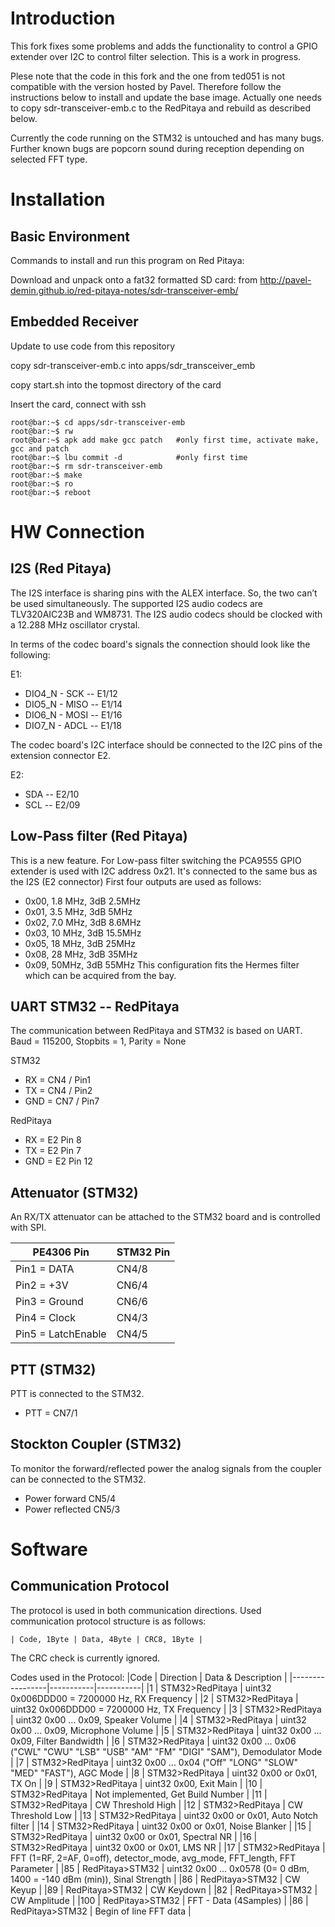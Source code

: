 Introduction
============

This fork fixes some problems and adds the functionality to control a GPIO extender over I2C to control filter selection.
This is a work in progress.

Plese note that the code in this fork and the one from ted051 is not compatible with the version hosted by Pavel.
Therefore follow the instructions below to install and update the base image. Actually one needs to copy sdr-transceiver-emb.c to the RedPitaya and rebuild as described below.

Currently the code running on the STM32 is untouched and has many bugs.
Further known bugs are popcorn sound during reception depending on selected FFT type.

Installation
============

Basic Environment
-----------------

Commands to install and run this program on Red Pitaya:

Download and unpack onto a fat32 formatted SD card:
from  http://pavel-demin.github.io/red-pitaya-notes/sdr-transceiver-emb/

Embedded Receiver
-----------------

Update to use code from this repository

copy sdr-transceiver-emb.c into apps/sdr_transceiver_emb

copy start.sh into the topmost directory of the card

Insert the card, connect with ssh

```console
root@bar:~$ cd apps/sdr-transceiver-emb
root@bar:~$ rw
root@bar:~$ apk add make gcc patch   #only first time, activate make, gcc and patch
root@bar:~$ lbu commit -d            #only first time
root@bar:~$ rm sdr-transceiver-emb
root@bar:~$ make 
root@bar:~$ ro 
root@bar:~$ reboot
```

HW Connection
=============

I2S (Red Pitaya)
-----------------

The I2S interface is sharing pins with the ALEX interface. So, the two can’t be used simultaneously.
The supported I2S audio codecs are TLV320AIC23B and WM8731. The I2S audio
codecs should be clocked with a 12.288 MHz oscillator crystal.

In terms of the codec board's signals the connection should look like the following:

E1:
* DIO4_N - SCK -- E1/12
* DIO5_N - MISO -- E1/14
* DIO6_N - MOSI -- E1/16
* DIO7_N - ADCL -- E1/18

The codec board's I2C interface should be connected to the I2C pins of the
extension connector E2.

E2:
* SDA -- E2/10
* SCL -- E2/09

Low-Pass filter (Red Pitaya)
----------------------------

This is a new feature. For Low-pass filter switching the PCA9555 GPIO extender is used with I2C address 0x21.
It's connected to the same bus as the I2S (E2 connector)
First four outputs are used as follows:
* 0x00, 1.8 MHz, 3dB 2.5MHz
* 0x01, 3.5 MHz, 3dB 5MHz
* 0x02, 7.0 MHz, 3dB 8.6MHz
* 0x03, 10 MHz, 3dB 15.5MHz
* 0x05, 18 MHz, 3dB 25MHz
* 0x08, 28 MHz, 3dB 35MHz
* 0x09, 50MHz, 3dB 55MHz
This configuration fits the Hermes filter which can be acquired from the bay.

UART STM32 -- RedPitaya
-----------------------
The communication between RedPitaya and STM32 is based on UART. Baud = 115200, Stopbits = 1, Parity = None	

STM32
* RX = CN4 / Pin1
* TX = CN4 / Pin2
* GND = CN7 / Pin7		

RedPitaya
* RX = E2 Pin 8
* TX = E2 Pin 7
* GND = E2 Pin 12		

Attenuator (STM32)
------------------
An RX/TX attenuator can be attached to the STM32 board and is controlled with SPI.

|PE4306 Pin       |		STM32 Pin |
|-----------------|---------------|
|Pin1 = DATA 	  |   CN4/8|
|Pin2 = +3V  	  |	 CN6/4|
|Pin3 = Ground 	  |	 CN6/6|
|Pin4 = Clock 	  |	 CN4/3|
|Pin5 = LatchEnable |	 CN4/5|

PTT (STM32)
-----------
PTT is connected to the STM32.
* PTT = CN7/1

Stockton Coupler (STM32)
------------------------
To monitor the forward/reflected power the analog signals from the coupler can be connected to the STM32.

* Power forward	CN5/4
* Power reflected	CN5/3

Software
========

Communication Protocol
----------------------

The protocol is used in both communication directions. Used communication protocol structure is as follows:

```
| Code, 1Byte | Data, 4Byte | CRC8, 1Byte |
```
The CRC check is currently ignored.

Codes used in the Protocol:
|Code       |		Direction |   Data & Description |
|-----------------|-----------|-----------|
|1 	  |   STM32>RedPitaya   |   uint32 0x006DDD00 = 7200000 Hz, RX Frequency |
|2 	  |   STM32>RedPitaya   |   uint32 0x006DDD00 = 7200000 Hz, TX Frequency |
|3 	  |   STM32>RedPitaya   |   uint32 0x00 ... 0x09, Speaker Volume |
|4 	  |   STM32>RedPitaya   |   uint32 0x00 ... 0x09, Microphone Volume |
|5 	  |   STM32>RedPitaya   |   uint32 0x00 ... 0x09, Filter Bandwidth |
|6 	  |   STM32>RedPitaya   |   uint32 0x00 ... 0x06 ("CWL"	"CWU" "LSB" "USB" "AM" "FM" "DIGI" "SAM"), Demodulator Mode |
|7 	  |   STM32>RedPitaya   |   uint32 0x00 ... 0x04 ("Off" "LONG" "SLOW" "MED"	"FAST"), AGC Mode |
|8 	  |   STM32>RedPitaya   |   uint32 0x00 or 0x01, TX On |
|9 	  |   STM32>RedPitaya   |   uint32 0x00, Exit Main |
|10 	  |   STM32>RedPitaya   |   Not implemented, Get Build Number |
|11 	  |   STM32>RedPitaya   |   CW Threshold High |
|12 	  |   STM32>RedPitaya   |   CW Threshold Low |
|13 	  |   STM32>RedPitaya   |   uint32 0x00 or 0x01, Auto Notch filter |
|14 	  |   STM32>RedPitaya   |   uint32 0x00 or 0x01, Noise Blanker |
|15 	  |   STM32>RedPitaya   |   uint32 0x00 or 0x01, Spectral NR |
|16 	  |   STM32>RedPitaya   |   uint32 0x00 or 0x01, LMS NR |
|17 	  |   STM32>RedPitaya   |   FFT (1=RF, 2=AF, 0=off), detector_mode, avg_mode, FFT_length, FFT Parameter |
|85 	  |   RedPitaya>STM32   |   uint32 0x00 ... 0x0578 (0= 0 dBm, 1400 = -140 dBm (min)), Sinal Strength |
|86 	  |   RedPitaya>STM32   |   CW Keyup |
|89 	  |   RedPitaya>STM32   |   CW Keydown |
|82 	  |   RedPitaya>STM32   |   CW Amplitude |
|100 	  |   RedPitaya>STM32   |   FFT - Data (4Samples) |
|86 	  |   RedPitaya>STM32   |   Begin of line FFT data |